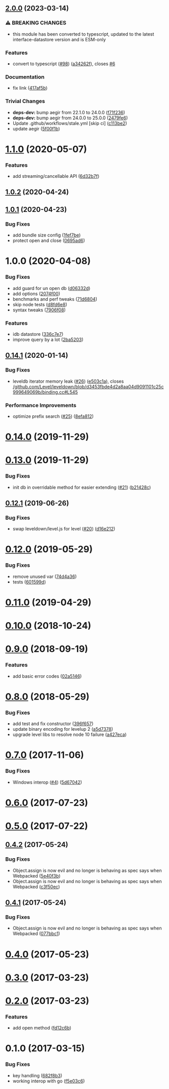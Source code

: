 ## [2.0.0](https://github.com/ipfs/js-datastore-idb/compare/v1.1.0...v2.0.0) (2023-03-14)


### ⚠ BREAKING CHANGES

* this module has been converted to typescript, updated to the latest interface-datastore version and is ESM-only

### Features

* convert to typescript ([#98](https://github.com/ipfs/js-datastore-idb/issues/98)) ([a34262f](https://github.com/ipfs/js-datastore-idb/commit/a34262fa979145a8defcb0ff8a0de2e0cf0ef54b)), closes [#6](https://github.com/ipfs/js-datastore-idb/issues/6)


### Documentation

* fix link ([417af5b](https://github.com/ipfs/js-datastore-idb/commit/417af5b92518a8f81d3aa2b89e1755312453420f))


### Trivial Changes

* **deps-dev:** bump aegir from 22.1.0 to 24.0.0 ([f71f236](https://github.com/ipfs/js-datastore-idb/commit/f71f2360427b7d334b346cc97e8e6b461696de55))
* **deps-dev:** bump aegir from 24.0.0 to 25.0.0 ([2479fe6](https://github.com/ipfs/js-datastore-idb/commit/2479fe628c871ab1db3e48b8acc12a302575a16c))
* Update .github/workflows/stale.yml [skip ci] ([c113be2](https://github.com/ipfs/js-datastore-idb/commit/c113be22c50bdbbef14a2c7c2fb265ee008d9562))
* update aegir ([5f00f1b](https://github.com/ipfs/js-datastore-idb/commit/5f00f1b8791b7e578275ed60f202417153311497))

<a name="1.1.0"></a>
# [1.1.0](https://github.com/ipfs/js-datastore-idb/compare/v1.0.2...v1.1.0) (2020-05-07)


### Features

* add streaming/cancellable API ([6d32b7f](https://github.com/ipfs/js-datastore-idb/commit/6d32b7f))



<a name="1.0.2"></a>
## [1.0.2](https://github.com/ipfs/js-datastore-idb/compare/v1.0.1...v1.0.2) (2020-04-24)



<a name="1.0.1"></a>
## [1.0.1](https://github.com/ipfs/js-datastore-idb/compare/v1.0.0...v1.0.1) (2020-04-23)


### Bug Fixes

* add bundle size config ([1fef7be](https://github.com/ipfs/js-datastore-idb/commit/1fef7be))
* protect open and close ([0695ad6](https://github.com/ipfs/js-datastore-idb/commit/0695ad6))



<a name="1.0.0"></a>
# 1.0.0 (2020-04-08)


### Bug Fixes

* add guard for un open db ([d06332d](https://github.com/ipfs/js-datastore-idb/commit/d06332d))
* add options ([2074f00](https://github.com/ipfs/js-datastore-idb/commit/2074f00))
* benchmarks and perf tweaks ([71d6804](https://github.com/ipfs/js-datastore-idb/commit/71d6804))
* skip node tests ([d8fd6e8](https://github.com/ipfs/js-datastore-idb/commit/d8fd6e8))
* syntax tweaks ([7906f08](https://github.com/ipfs/js-datastore-idb/commit/7906f08))


### Features

* idb datastore ([336c7e7](https://github.com/ipfs/js-datastore-idb/commit/336c7e7))
* improve query by a lot ([2ba5203](https://github.com/ipfs/js-datastore-idb/commit/2ba5203))



<a name="0.14.1"></a>
## [0.14.1](https://github.com/ipfs/js-datastore-level/compare/v0.14.0...v0.14.1) (2020-01-14)


### Bug Fixes

* leveldb iterator memory leak ([#26](https://github.com/ipfs/js-datastore-level/issues/26)) ([e503c1a](https://github.com/ipfs/js-datastore-level/commit/e503c1a)), closes [/github.com/Level/leveldown/blob/d3453fbde4d2a8aa04d9091101c25c999649069b/binding.cc#L545](https://github.com//github.com/Level/leveldown/blob/d3453fbde4d2a8aa04d9091101c25c999649069b/binding.cc/issues/L545)


### Performance Improvements

* optimize prefix search ([#25](https://github.com/ipfs/js-datastore-level/issues/25)) ([8efa812](https://github.com/ipfs/js-datastore-level/commit/8efa812))



<a name="0.14.0"></a>
# [0.14.0](https://github.com/ipfs/js-datastore-level/compare/v0.13.0...v0.14.0) (2019-11-29)



<a name="0.13.0"></a>
# [0.13.0](https://github.com/ipfs/js-datastore-level/compare/v0.12.1...v0.13.0) (2019-11-29)


### Bug Fixes

* init db in overridable method for easier extending ([#21](https://github.com/ipfs/js-datastore-level/issues/21)) ([b21428c](https://github.com/ipfs/js-datastore-level/commit/b21428c))



<a name="0.12.1"></a>
## [0.12.1](https://github.com/ipfs/js-datastore-level/compare/v0.12.0...v0.12.1) (2019-06-26)


### Bug Fixes

* swap leveldown/level.js for level ([#20](https://github.com/ipfs/js-datastore-level/issues/20)) ([d16e212](https://github.com/ipfs/js-datastore-level/commit/d16e212))



<a name="0.12.0"></a>
# [0.12.0](https://github.com/ipfs/js-datastore-level/compare/v0.11.0...v0.12.0) (2019-05-29)


### Bug Fixes

* remove unused var ([74d4a36](https://github.com/ipfs/js-datastore-level/commit/74d4a36))
* tests ([601599d](https://github.com/ipfs/js-datastore-level/commit/601599d))



<a name="0.11.0"></a>
# [0.11.0](https://github.com/ipfs/js-datastore-level/compare/v0.10.0...v0.11.0) (2019-04-29)



<a name="0.10.0"></a>
# [0.10.0](https://github.com/ipfs/js-datastore-level/compare/v0.9.0...v0.10.0) (2018-10-24)



<a name="0.9.0"></a>
# [0.9.0](https://github.com/ipfs/js-datastore-level/compare/v0.8.0...v0.9.0) (2018-09-19)


### Features

* add basic error codes ([02a5146](https://github.com/ipfs/js-datastore-level/commit/02a5146))



<a name="0.8.0"></a>
# [0.8.0](https://github.com/ipfs/js-datastore-level/compare/v0.7.0...v0.8.0) (2018-05-29)


### Bug Fixes

* add test and fix constructor ([396f657](https://github.com/ipfs/js-datastore-level/commit/396f657))
* update binary encoding for levelup 2 ([a5d7378](https://github.com/ipfs/js-datastore-level/commit/a5d7378))
* upgrade level libs to resolve node 10 failure ([a427eca](https://github.com/ipfs/js-datastore-level/commit/a427eca))



<a name="0.7.0"></a>
# [0.7.0](https://github.com/ipfs/js-datastore-level/compare/v0.6.0...v0.7.0) (2017-11-06)


### Bug Fixes

* Windows interop ([#4](https://github.com/ipfs/js-datastore-level/issues/4)) ([5d67042](https://github.com/ipfs/js-datastore-level/commit/5d67042))



<a name="0.6.0"></a>
# [0.6.0](https://github.com/ipfs/js-datastore-level/compare/v0.5.0...v0.6.0) (2017-07-23)



<a name="0.5.0"></a>
# [0.5.0](https://github.com/ipfs/js-datastore-level/compare/v0.4.2...v0.5.0) (2017-07-22)



<a name="0.4.2"></a>
## [0.4.2](https://github.com/ipfs/js-datastore-level/compare/v0.4.0...v0.4.2) (2017-05-24)


### Bug Fixes

* Object.assign is now evil and no longer is behaving as spec says when Webpacked ([5e40f3b](https://github.com/ipfs/js-datastore-level/commit/5e40f3b))
* Object.assign is now evil and no longer is behaving as spec says when Webpacked ([c3f50ec](https://github.com/ipfs/js-datastore-level/commit/c3f50ec))



<a name="0.4.1"></a>
## [0.4.1](https://github.com/ipfs/js-datastore-level/compare/v0.4.0...v0.4.1) (2017-05-24)


### Bug Fixes

* Object.assign is now evil and no longer is behaving as spec says when Webpacked ([077bbc1](https://github.com/ipfs/js-datastore-level/commit/077bbc1))



<a name="0.4.0"></a>
# [0.4.0](https://github.com/ipfs/js-datastore-level/compare/v0.3.0...v0.4.0) (2017-05-23)



<a name="0.3.0"></a>
# [0.3.0](https://github.com/ipfs/js-datastore-level/compare/v0.2.0...v0.3.0) (2017-03-23)



<a name="0.2.0"></a>
# [0.2.0](https://github.com/ipfs/js-datastore-level/compare/v0.1.0...v0.2.0) (2017-03-23)


### Features

* add open method ([fd12c6b](https://github.com/ipfs/js-datastore-level/commit/fd12c6b))



<a name="0.1.0"></a>
# 0.1.0 (2017-03-15)


### Bug Fixes

* key handling ([682f8b3](https://github.com/ipfs/js-datastore-level/commit/682f8b3))
* working interop with go ([f5e03c6](https://github.com/ipfs/js-datastore-level/commit/f5e03c6))
